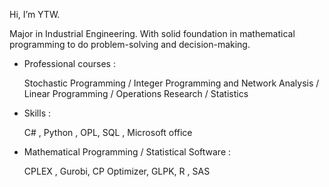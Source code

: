 Hi, I’m YTW. 

Major in Industrial Engineering. With solid foundation in mathematical programming to do problem-solving and decision-making.

- Professional courses :

    Stochastic Programming / Integer Programming and Network Analysis / Linear Programming / Operations Research / Statistics

- Skills :

    C# , Python , OPL, SQL , Microsoft office

- Mathematical Programming / Statistical Software :

    CPLEX , Gurobi, CP Optimizer, GLPK, R , SAS







<!---
OMGer-YTW/OMGer-YTW is a ✨ special ✨ repository because its `README.md` (this file) appears on your GitHub profile.
You can click the Preview link to take a look at your changes.
--->

